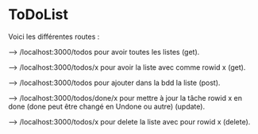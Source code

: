 # ToDoList

Voici les différentes routes :

--> /localhost:3000/todos pour avoir toutes les listes (get).

--> /localhost:3000/todos/x pour avoir la liste avec comme rowid x (get).

--> /localhost:3000/todos pour ajouter dans la bdd la liste (post).

--> /localhost:3000/todos/done/x pour mettre à jour la tâche rowid x en done (done peut être changé en Undone ou autre) (update).

--> /localhost:3000/todos/x pour delete la liste avec pour rowid x (delete).
